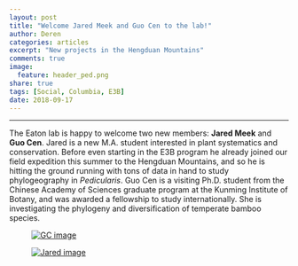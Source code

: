 ```yaml
---
layout: post
title: "Welcome Jared Meek and Guo Cen to the lab!"
author: Deren
categories: articles
excerpt: "New projects in the Hengduan Mountains"
comments: true
image:
  feature: header_ped.png
share: true
tags: [Social, Columbia, E3B]
date: 2018-09-17
---
```


<hr>

The Eaton lab is happy to welcome two new members: **Jared Meek** and 
**Guo Cen**. Jared is a new M.A. student interested in plant systematics and conservation. Before even starting in the E3B program he already joined 
our field expedition this summer to the Hengduan Mountains, and so he is 
hitting the ground running with tons of data in hand to study phylogeography 
in *Pedicularis*. Guo Cen is a visiting Ph.D. student from the Chinese Academy of Sciences graduate program at the Kunming Institute of Botany, and was awarded
a fellowship to study internationally. She is investigating the phylogeny and diversification of temperate 
bamboo species.


<figure>
	<a href="{{ site.url }}/images/Guo-Cen-photo.jpg">
		<img src="{{ site.url }}/images/Guo-Cen-photo.jpg" alt="GC image">
	</a>
</figure>

<figure>
	<a href="{{ site.url }}/images/Jared-photo1.jpg">
		<img src="{{ site.url }}/images/Jared-photo1.jpg" alt="Jared image">
	</a>
</figure>

